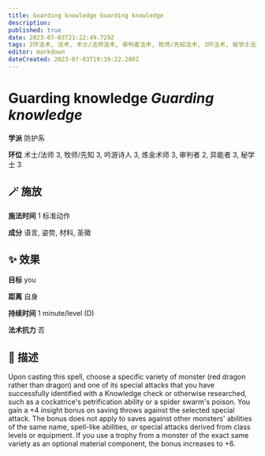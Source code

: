 ```yaml
---
title: Guarding knowledge Guarding knowledge
description: 
published: true
date: 2023-07-03T21:22:49.729Z
tags: 2环法术, 法术, 术士/法师法术, 审判者法术, 牧师/先知法术, 3环法术, 秘学士法术, 吟游诗人法术, 防护系, 炼金术师法术, 异能者法术
editor: markdown
dateCreated: 2023-07-03T19:39:22.280Z
---
```


# **Guarding knowledge** *Guarding knowledge*

**学派** 防护系 

**环位** 术士/法师 3, 牧师/先知 3, 吟游诗人 3, 炼金术师 3, 审判者 2, 异能者 3, 秘学士 3

## 🪄 施放

**施法时间** 1 标准动作

**成分** 语言, 姿势, 材料, 圣徽

## ✨ 效果 

**目标** you 

**距离** 自身  

**持续时间** 1 minute/level (D) 

**法术抗力** 否

## 📖 描述

Upon casting this spell, choose a specific variety of monster (red dragon rather than dragon) and one of its special attacks that you have successfully identified with a Knowledge check or otherwise researched, such as a cockatrice's petrification ability or a spider swarm's poison. You gain a +4 insight bonus on saving throws against the selected special attack. The bonus does not apply to saves against other monsters' abilities of the same name, spell-like abilities, or special attacks derived from class levels or equipment. If you use a trophy from a monster of the exact same variety as an optional material component, the bonus increases to +6.
    